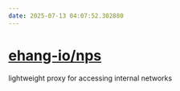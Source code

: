```yaml
---
date: 2025-07-13 04:07:52.302880
---
```


# [ehang-io/nps](https://github.com/ehang-io/nps)

lightweight proxy for accessing internal networks